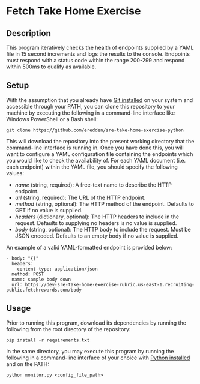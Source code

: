 # Fetch Take Home Exercise

## Description

This program iteratively checks the health of endpoints supplied by a YAML file in 15 second increments and logs the results to the console. Endpoints must respond with a status code within the range 200-299 and respond within 500ms to qualify as available.

## Setup

With the assumption that you already have [Git installed](https://git-scm.com/book/en/v2/Getting-Started-Installing-Git) on your system and accessible through your PATH, you can clone this repository to your machine by executing the following in a command-line interface like Windows PowerShell or a Bash shell:
```
git clone https://github.com/eredden/sre-take-home-exercise-python
```

This will download the repository into the present working directory that the command-line interface is running in. Once you have done this, you will want to configure a YAML configuration file containing the endpoints which you would like to check the availability of. For each YAML document (i.e. each endpoint) within the YAML file, you should specify the following values:

- *name* (string, required): A free-text name to describe the HTTP endpoint.
- *url* (string, required): The URL of the HTTP endpoint.
- *method* (string, optional): The HTTP method of the endpoint. Defaults to GET if no value is supplied.
- *headers* (dictionary, optional): The HTTP headers to include in the request. Defaults to supplying no headers is no value is supplied.
- *body* (string, optional): The HTTP body to include the request. Must be JSON encoded. Defaults to an empty body if no value is supplied.

An example of a valid YAML-formatted endpoint is provided below:
```
- body: "{}"
  headers:
    content-type: application/json
  method: POST
  name: sample body down
  url: https://dev-sre-take-home-exercise-rubric.us-east-1.recruiting-public.fetchrewards.com/body
```

## Usage

Prior to running this program, download its dependencies by running the following from the root directory of the repository:
```
pip install -r requirements.txt
```

In the same directory, you may execute this program by running the following in a command-line interface of your choice with [Python installed](https://wiki.python.org/moin/BeginnersGuide/Download) and on the PATH:
```
python monitor.py <config_file_path>
```